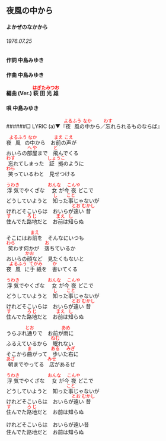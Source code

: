 <style type="text/css">
	ruby{
	    ruby-position: over;
	}
	ruby > rt{font-size: 12px;color:red;}
	p{font:16px;font-size: '楷体'}
</style>
## 夜風の中から
#### よかぜのなかから
###### 1976.07.25



#### 作詞        中島みゆき
#### 作曲        中島みゆき
#### 編曲 (Ver.) <ruby><rb>萩田</rb><rp>(</rp><rt>はぎた</rt><rp>)</rp></ruby><ruby><rb>光雄</rb><rp>(</rp><rt>みつお</rt><rp>)</rp></ruby>
#### 唄          中島みゆき
######□ LYRIC (a)▼『<ruby><rb>夜</rb><rp>(</rp><rt>よる</rt><rp>)</rp></ruby><ruby><rb>風</rb><rp>(</rp><rt>ふう</rt><rp>)</rp></ruby>の<ruby><rb>中</rb><rp>(</rp><rt>なか</rt><rp>)</rp></ruby>から／<ruby><rb>忘</rb><rp>(</rp><rt>わす</rt><rp>)</rp></ruby>れられるものならば』


夜<ruby><rb>風</rb><rp>(</rp><rt>よるふう</rt><rp>)</rp></ruby>の<ruby><rb>中</rb><rp>(</rp><rt>なか</rt><rp>)</rp></ruby>から　お<ruby><rb>前</rb><rp>(</rp><rt>まえ</rt><rp>)</rp></ruby>の<ruby><rb>声</rb><rp>(</rp><rt>こえ</rt><rp>)</rp></ruby>が  
おいらの<ruby><rb>部屋</rb><rp>(</rp><rt>へや</rt><rp>)</rp></ruby>まで　<ruby><rb>飛</rb><rp>(</rp><rt>と</rt><rp>)</rp></ruby>んでくる  
<ruby><rb>忘</rb><rp>(</rp><rt>わす</rt><rp>)</rp></ruby>れてしまった　<ruby><rb>証拠</rb><rp>(</rp><rt>しょうこ</rt><rp>)</rp></ruby>のように  
<ruby><rb>笑</rb><rp>(</rp><rt>わら</rt><rp>)</rp></ruby>っているわと　見せつける  

<ruby><rb>浮気</rb><rp>(</rp><rt>うわき</rt><rp>)</rp></ruby>でやくざな　<ruby><rb>女</rb><rp>(</rp><rt>おんな</rt><rp>)</rp></ruby>が今<ruby><rb>夜</rb><rp>(</rp><rt>こんや</rt><rp>)</rp></ruby>どこで  
どうしていようと　<ruby><rb>知</rb><rp>(</rp><rt>し</rt><rp>)</rp></ruby>った<ruby><rb>事</rb><rp>(</rp><rt>こと</rt><rp>)</rp></ruby>じゃないが  
けれどそこいらは　おいらが<ruby><rb>遠</rb><rp>(</rp><rt>とお</rt><rp>)</rp></ruby>い<ruby><rb>昔</rb><rp>(</rp><rt>むかし</rt><rp>)</rp></ruby>  
<ruby><rb>住</rb><rp>(</rp><rt>す</rt><rp>)</rp></ruby>んでた<ruby><rb>路地</rb><rp>(</rp><rt>ろじ</rt><rp>)</rp></ruby>だと　お<ruby><rb>前</rb><rp>(</rp><rt>まえ</rt><rp>)</rp></ruby>は<ruby><rb>知</rb><rp>(</rp><rt>し</rt><rp>)</rp></ruby>らぬ  



そこにはお<ruby><rb>前</rb><rp>(</rp><rt>まえ</rt><rp>)</rp></ruby>を　そんなにいつも  
<ruby><rb>笑</rb><rp>(</rp><rt>わら</rt><rp>)</rp></ruby>わす何かが　<ruby><rb>落</rb><rp>(</rp><rt>お</rt><rp>)</rp></ruby>ちているか  
おいらの<ruby><rb>顔</rb><rp>(</rp><rt>かお</rt><rp>)</rp></ruby>など　見たくもないと  
夜<ruby><rb>風</rb><rp>(</rp><rt>よるふう</rt><rp>)</rp></ruby>に<ruby><rb>手紙</rb><rp>(</rp><rt>てがみ</rt><rp>)</rp></ruby>を　<ruby><rb>書</rb><rp>(</rp><rt>か</rt><rp>)</rp></ruby>いてくる  

<ruby><rb>浮気</rb><rp>(</rp><rt>うわき</rt><rp>)</rp></ruby>でやくざな　<ruby><rb>女</rb><rp>(</rp><rt>おんな</rt><rp>)</rp></ruby>が今<ruby><rb>夜</rb><rp>(</rp><rt>こんや</rt><rp>)</rp></ruby>どこで  
どうしていようと　<ruby><rb>知</rb><rp>(</rp><rt>し</rt><rp>)</rp></ruby>った<ruby><rb>事</rb><rp>(</rp><rt>こと</rt><rp>)</rp></ruby>じゃないが  
けれどそこいらは　おいらが<ruby><rb>遠</rb><rp>(</rp><rt>とお</rt><rp>)</rp></ruby>い<ruby><rb>昔</rb><rp>(</rp><rt>むかし</rt><rp>)</rp></ruby>  
<ruby><rb>住</rb><rp>(</rp><rt>す</rt><rp>)</rp></ruby>んでた<ruby><rb>路地</rb><rp>(</rp><rt>ろじ</rt><rp>)</rp></ruby>だと　お<ruby><rb>前</rb><rp>(</rp><rt>まえ</rt><rp>)</rp></ruby>は<ruby><rb>知</rb><rp>(</rp><rt>し</rt><rp>)</rp></ruby>らぬ  



うらぶれ<ruby><rb>通</rb><rp>(</rp><rt>とお</rt><rp>)</rp></ruby>りで　お前が<ruby><rb>雨</rb><rp>(</rp><rt>あめ</rt><rp>)</rp></ruby>に  
ふるえているから　<ruby><rb>眠</rb><rp>(</rp><rt>ねむ</rt><rp>)</rp></ruby>れない  
そこから<ruby><rb>曲</rb><rp>(</rp><rt>ま</rt><rp>)</rp></ruby>がって　<ruby><rb>歩</rb><rp>(</rp><rt>ある</rt><rp>)</rp></ruby>いた<ruby><rb>右</rb><rp>(</rp><rt>みぎ</rt><rp>)</rp></ruby>に  
<ruby><rb>朝</rb><rp>(</rp><rt>あさ</rt><rp>)</rp></ruby>までやってる　<ruby><rb>店</rb><rp>(</rp><rt>みせ</rt><rp>)</rp></ruby>があるぜ  

<ruby><rb>浮気</rb><rp>(</rp><rt>うわき</rt><rp>)</rp></ruby>でやくざな　<ruby><rb>女</rb><rp>(</rp><rt>おんな</rt><rp>)</rp></ruby>が今<ruby><rb>夜</rb><rp>(</rp><rt>こんや</rt><rp>)</rp></ruby>どこで  
どうしていようと　知った<ruby><rb>事</rb><rp>(</rp><rt>こと</rt><rp>)</rp></ruby>じゃないが  
けれどそこいらは　おいらが<ruby><rb>遠</rb><rp>(</rp><rt>とお</rt><rp>)</rp></ruby>い<ruby><rb>昔</rb><rp>(</rp><rt>むかし</rt><rp>)</rp></ruby>  
<ruby><rb>住</rb><rp>(</rp><rt>す</rt><rp>)</rp></ruby>んでた<ruby><rb>路地</rb><rp>(</rp><rt>ろじ</rt><rp>)</rp></ruby>だと　お前は知らぬ    

けれどそこいらは　おいらが遠い昔  
住んでた路地だと　お前は知らぬ
